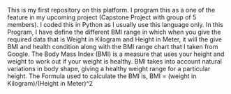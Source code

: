 This is my first repository on this platform. I program this as a one of the feature in my upcoming project (Capstone  Project with group of 5 members). I coded this in Python as I usually use this language only. 
In this Program, I have define the different BMI range in which when you give the required data that is Weight in Kilogram and Height in Meter, it will the give BMI and health condition along with the BMI range chart that I taken from Google.
The Body Mass Index (BMI) is a measure that uses your height and weight to work out if your weight is healthy. BMI takes into account natural variations in body shape, giving a healthy weight range for a particular height. The Formula used to calculate the BMI is,  BMI = (weight in Kilogram)/(Height in Meter)^2
